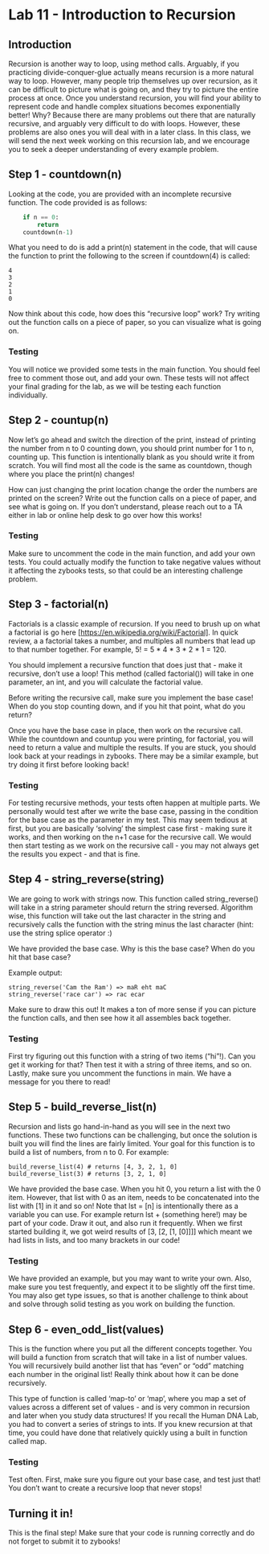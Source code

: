 # Lab 11 - Introduction to Recursion
## Introduction
Recursion is another way to loop, using method calls. Arguably, if you practicing divide-conquer-glue actually means recursion is a more natural way to loop. However, many people trip themselves up over recursion, as it can be difficult to picture what is going on, and they try to picture the entire process at once. Once you understand recursion, you will find your ability to represent code and handle complex situations becomes exponentially better! Why? Because there are many problems out there that are naturally recursive, and arguably very difficult to do with loops. However, these problems are also ones you will deal with in a later class. In this class, we will send the next week working on this recursion lab, and we encourage you to seek a deeper understanding of every example problem.

## Step 1 - countdown(n)
Looking at the code, you are provided with an incomplete recursive function. The code provided is as follows:
```python
    if n == 0:
        return
    countdown(n-1)
```
What you need to do is add a print(n) statement in the code, that will cause the function to print the following to the screen if countdown(4) is called:
```
4
3
2
1
0
```
Now think about this code, how does this “recursive loop” work? Try writing out the function calls on a piece of paper, so you can visualize what is going on.

### Testing
You will notice we provided some tests in the main function. You should feel free to comment those out, and add your own. These tests will not affect your final grading for the lab, as we will be testing each function individually.

## Step 2 - countup(n)
Now let’s go ahead and switch the direction of the print, instead of printing the number from n to 0 counting down, you should print number for 1 to n, counting up. This function is intentionally blank as you should write it from scratch. You will find most all the code is the same as countdown, though where you place the print(n) changes!

How can just changing the print location change the order the numbers are printed on the screen? Write out the function calls on a piece of paper, and see what is going on. If you don’t understand, please reach out to a TA either in lab or online help desk to go over how this works!

### Testing
Make sure to uncomment the code in the main function, and add your own tests. You could actually modify the function to take negative values without it affecting the zybooks tests, so that could be an interesting challenge problem.

## Step 3 - factorial(n)
Factorials is a classic example of recursion. If you need to brush up on what a factorial is go here [https://en.wikipedia.org/wiki/Factorial]. In quick review, a a factorial takes a number, and multiples all numbers that lead up to that number together. For example, 5! = 5 * 4 * 3 * 2 * 1 = 120.

You should implement a recursive function that does just that - make it recursive, don’t use a loop! This method (called factorial()) will take in one parameter, an int, and you will calculate the factorial value.

Before writing the recursive call, make sure you implement the base case! When do you stop counting down, and if you hit that point, what do you return?

Once you have the base case in place, then work on the recursive call. While the countdown and countup you were printing, for factorial, you will need to return a value and multiple the results. If you are stuck, you should look back at your readings in zybooks. There may be a similar example, but try doing it first before looking back!

### Testing
For testing recursive methods, your tests often happen at multiple parts. We personally would test after we write the base case, passing in the condition for the base case as the parameter in my test. This may seem tedious at first, but you are basically ‘solving’ the simplest case first - making sure it works, and then working on the n+1 case for the recursive call. We would then start testing as we work on the recursive call - you may not always get the results you expect - and that is fine.

## Step 4 - string_reverse(string)
We are going to work with strings now. This function called string_reverse() will take in a string parameter should return the string reversed. Algorithm wise, this function will take out the last character in the string and recursively calls the function with the string minus the last character (hint: use the string splice operator :)

We have provided the base case. Why is this the base case? When do you hit that base case?

Example output:
```
string_reverse('Cam the Ram') => maR eht maC
string_reverse('race car') => rac ecar
```
Make sure to draw this out! It makes a ton of more sense if you can picture the function calls, and then see how it all assembles back together.

### Testing
First try figuring out this function with a string of two items (“hi”!). Can you get it working for that? Then test it with a string of three items, and so on. Lastly, make sure you uncomment the functions in main. We have a message for you there to read!

## Step 5 - build_reverse_list(n)
Recursion and lists go hand-in-hand as you will see in the next two functions. These two functions can be challenging, but once the solution is built you will find the lines are fairly limited. Your goal for this function is to build a list of numbers, from n to 0. For example:
```
build_reverse_list(4) # returns [4, 3, 2, 1, 0]
build_reverse_list(3) # returns [3, 2, 1, 0]
```
We have provided the base case. When you hit 0, you return a list with the 0 item. However, that list with 0 as an item, needs to be concatenated into the list with [1] in it and so on! Note that lst = [n] is intentionally there as a variable you can use. For example return lst + (something here!) may be part of your code. Draw it out, and also run it frequently. When we first started building it, we got weird results of [3, [2, [1, [0]]]] which meant we had lists in lists, and too many brackets in our code!

### Testing
We have provided an example, but you may want to write your own. Also, make sure you test frequently, and expect it to be slightly off the first time. You may also get type issues, so that is another challenge to think about and solve through solid testing as you work on building the function.

## Step 6 - even_odd_list(values)
This is the function where you put all the different concepts together. You will build a function from scratch that will take in a list of number values. You will recursively build another list that has “even” or “odd” matching each number in the original list! Really think about how it can be done recursively.

This type of function is called ‘map-to’ or ‘map’, where you map a set of values across a different set of values - and is very common in recursion and later when you study data structures! If you recall the Human DNA Lab, you had to convert a series of strings to ints. If you knew recursion at that time, you could have done that relatively quickly using a built in function called map.

### Testing
Test often. First, make sure you figure out your base case, and test just that! You don’t want to create a recursive loop that never stops!

## Turning it in!
This is the final step! Make sure that your code is running correctly and do not forget to submit it to zybooks!
